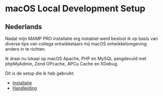 # macOS Local Development Setup

## Nederlands

Nadat mijn MAMP PRO installatie erg instabiel werd besloot ik op basis van diverse tips van collega ontwikkelaars mij macOS ontwikkelomgeving anders in te richten.

Ik draai nu lokaal op macOS Apache, PHP en MySQL aangdevuld met phpMyAdmin, Zend OPcache, APCu Cache en XDebug.

Dit is de setup die ik heb gebruikt.

- <a href="https://github.com/renekreijveld/macOS-Local-Development-Setup/blob/master/development.setup.dutch.md" target="_blank">Installatie</a>
- <a href="https://github.com/renekreijveld/macOS-Local-Development-Setup/blob/master/manual.dutch.md" target="_blank">Handleiding</a>


